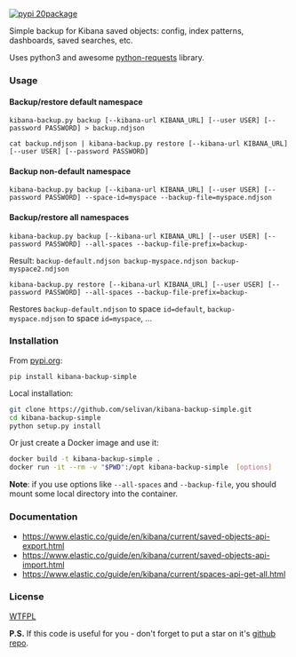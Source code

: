 [![pypi 20package](https://img.shields.io/pypi/v/kibana-backup-simple?color=%233fb911&label=pypi%20package)](https://pypi.org/project/kibana-backup-simple/)

Simple backup for Kibana saved objects: config, index patterns, dashboards, saved searches, etc.

Uses python3 and awesome [python-requests](https://requests.readthedocs.io/) library.

### Usage

#### Backup/restore default namespace

`kibana-backup.py backup [--kibana-url KIBANA_URL] [--user USER] [--password PASSWORD] > backup.ndjson`

`cat backup.ndjson | kibana-backup.py restore [--kibana-url KIBANA_URL] [--user USER] [--password PASSWORD]`

#### Backup non-default namespace

`kibana-backup.py backup [--kibana-url KIBANA_URL] [--user USER] [--password PASSWORD] --space-id=myspace --backup-file=myspace.ndjson`

#### Backup/restore all namespaces

`kibana-backup.py backup [--kibana-url KIBANA_URL] [--user USER] [--password PASSWORD] --all-spaces --backup-file-prefix=backup-`  
  
Result: `backup-default.ndjson backup-myspace.ndjson backup-myspace2.ndjson`  

`kibana-backup.py restore [--kibana-url KIBANA_URL] [--user USER] [--password PASSWORD] --all-spaces --backup-file-prefix=backup-`  
  
Restores `backup-default.ndjson` to space `id=default`, `backup-myspace.ndjson` to space `id=myspace`, ...  

### Installation

From [pypi.org](https://pypi.org):

`pip install kibana-backup-simple`

Local installation:

```bash
git clone https://github.com/selivan/kibana-backup-simple.git
cd kibana-backup-simple
python setup.py install
```

Or just create a Docker image and use it:

```bash
docker build -t kibana-backup-simple .
docker run -it --rm -v "$PWD":/opt kibana-backup-simple  [options]
```

**Note**: if you use options like `--all-spaces` and `--backup-file`, you should mount some local directory into the container.

### Documentation

* https://www.elastic.co/guide/en/kibana/current/saved-objects-api-export.html
* https://www.elastic.co/guide/en/kibana/current/saved-objects-api-import.html
* https://www.elastic.co/guide/en/kibana/current/spaces-api-get-all.html

### License

[WTFPL](LICENSE)

**P.S.** If this code is useful for you - don't forget to put a star on it's [github repo](https://github.com/selivan/kibana-backup-simple).
